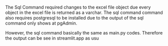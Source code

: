 The Sql Command required changes to the excel file object due every object in the excel file is returned as a varchar. The sql command command also requires postgresql to be installed due to the output of the sql command only shows at pgAdmin. 

However, the sql command basically the same as main.py codes. Therefore the output can be see in streamlit.app as usu
